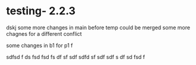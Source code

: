 # testing- 2.2.3

dskj
some more changes in main before temp could be merged
some more chagnes for a different conflict


some changes in b1 for p1
f

sdfsd
f
 ds
 fsd
 fsd
 fs
 df
 sf
 sdf
 sdfd
 sf
 sdf
 sdf
 s
 df
 sd
 fsd
 f
